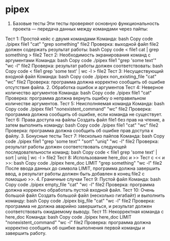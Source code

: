 # pipex
1. Базовые тесты
Эти тесты проверяют основную функциональность проекта — передача данных между командами через пайпы:

Тест 1: Простой кейс с двумя командами
Команда:
bash
Copy code
./pipex file1 "cat" "grep something" file2
Проверка: выходной файл file2 должен содержать результат работы:
bash
Copy code
< file1 cat | grep something > file2
Тест 2: Необходимость экранирования команд с аргументами
Команда:
bash
Copy code
./pipex file1 "grep 'some text'" "wc -l" file2
Проверка: результат работы должен соответствовать:
bash
Copy code
< file1 grep 'some text' | wc -l > file2
Тест 3: Несуществующий входной файл
Команда:
bash
Copy code
./pipex non_existing_file "cat" "wc" file2
Проверка: программа должна корректно сообщить об ошибке отсутствия файла.
2. Обработка ошибок и аргументов
Тест 4: Неверное количество аргументов
Команда:
bash
Copy code
./pipex file1 "cat"
Проверка: программа должна вернуть ошибку о неправильном количестве аргументов.
Тест 5: Неисполняемая команда
Команда:
bash
Copy code
./pipex file1 "nonexistent_command" "wc" file2
Проверка: программа должна сообщить об ошибке, если команда не существует.
Тест 6: Права доступа на файлы
Создать файл file1 без прав на чтение, а затем выполнить команду:
bash
Copy code
./pipex file1 "cat" "wc" file2
Проверка: программа должна сообщить об ошибке прав доступа к файлу.
3. Бонусные тесты
Тест 7: Несколько пайпов
Команда:
bash
Copy code
./pipex file1 "grep 'some text'" "sort" "uniq" "wc -l" file2
Проверка: результат работы должен соответствовать следующей последовательности команд:
bash
Copy code
< file1 grep 'some text' | sort | uniq | wc -l > file2
Тест 8: Использование here_doc и >>
Тест с << и >>:
bash
Copy code
./pipex here_doc LIMIT "grep something" "wc -l" file2
После ввода данных до символа LIMIT, программа должна завершить ввод, а результат работы должен быть добавлен в конец file2 с помощью >>.
4. Граничные случаи
Тест 9: Пустой файл
Команда:
bash
Copy code
./pipex empty_file "cat" "wc -l" file2
Проверка: программа должна корректно обработать пустой входной файл.
Тест 10: Очень большой файл
Создать большой файл (несколько гигабайт) и выполнить команду:
bash
Copy code
./pipex big_file "cat" "wc -l" file2
Проверка: программа не должна аварийно завершиться, и результат должен соответствовать ожидаемому выводу.
Тест 11: Некорректная команда с here_doc
Команда:
bash
Copy code
./pipex here_doc LIMIT "nonexistent_command" "wc -l" file2
Проверка: программа должна корректно сообщить об ошибке выполнения первой команды и завершить работу.
